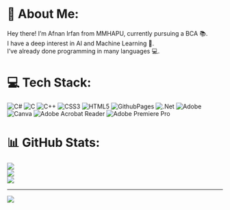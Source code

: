# 💫 About Me:
Hey there! I’m Afnan Irfan from MMHAPU, currently pursuing a BCA 📚. <br>I have a deep interest in AI and Machine Learning 🤖. <br>I’ve already done programming in many languages 💻.


# 💻 Tech Stack:
![C#](https://img.shields.io/badge/c%23-%23239120.svg?style=for-the-badge&logo=csharp&logoColor=white) ![C](https://img.shields.io/badge/c-%2300599C.svg?style=for-the-badge&logo=c&logoColor=white) ![C++](https://img.shields.io/badge/c++-%2300599C.svg?style=for-the-badge&logo=c%2B%2B&logoColor=white) ![CSS3](https://img.shields.io/badge/css3-%231572B6.svg?style=for-the-badge&logo=css3&logoColor=white) ![HTML5](https://img.shields.io/badge/html5-%23E34F26.svg?style=for-the-badge&logo=html5&logoColor=white) ![GithubPages](https://img.shields.io/badge/github%20pages-121013?style=for-the-badge&logo=github&logoColor=white) ![.Net](https://img.shields.io/badge/.NET-5C2D91?style=for-the-badge&logo=.net&logoColor=white) ![Adobe](https://img.shields.io/badge/adobe-%23FF0000.svg?style=for-the-badge&logo=adobe&logoColor=white) ![Canva](https://img.shields.io/badge/Canva-%2300C4CC.svg?style=for-the-badge&logo=Canva&logoColor=white) ![Adobe Acrobat Reader](https://img.shields.io/badge/Adobe%20Acrobat%20Reader-EC1C24.svg?style=for-the-badge&logo=Adobe%20Acrobat%20Reader&logoColor=white) ![Adobe Premiere Pro](https://img.shields.io/badge/Adobe%20Premiere%20Pro-9999FF.svg?style=for-the-badge&logo=Adobe%20Premiere%20Pro&logoColor=white)
# 📊 GitHub Stats:
![](https://github-readme-stats.vercel.app/api?username=AfnanIrfan&theme=dark&hide_border=true&include_all_commits=true&count_private=true)<br/>
![](https://github-readme-streak-stats.herokuapp.com/?user=AfnanIrfan&theme=dark&hide_border=true)<br/>
![](https://github-readme-stats.vercel.app/api/top-langs/?username=AfnanIrfan&theme=dark&hide_border=true&include_all_commits=true&count_private=true&layout=compact)

---
[![](https://visitcount.itsvg.in/api?id=AfnanIrfan&icon=0&color=0)](https://visitcount.itsvg.in)

<!-- Proudly created with GPRM ( https://gprm.itsvg.in ) -->
